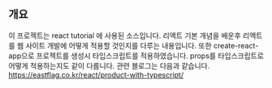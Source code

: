 ## 개요
이 프로젝트는 react tutorial 에 사용된 소스입니다.
리액트 기본 개념을 배운후 리액트를 웹 사이트 개발에 어떻게 적용할 것인지를 다루는 내용입니다.
또한 create-react-app으로 프로젝트를 생성시 타입스크립트를 적용하였습니다.
props를 타입스크립트로 어떻게 적용하는지도 같이 다룹니다.
관련 블로그는 다음과 같습니다.
https://eastflag.co.kr/react/product-with-typescript/

